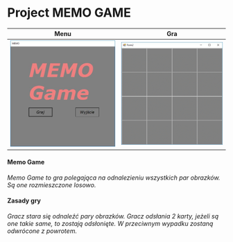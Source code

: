 # Project MEMO GAME

Menu                                              |   Gra
:------------------------------------------------:|:------------------------------------------------:
![error](https://github.com/Dorota1997/PO_projekt/blob/master/images/menu.jpg) | ![error](https://github.com/Dorota1997/PO_projekt/blob/master/images/gra.gif)


#### Memo Game ####

*Memo Game to gra polegająca na odnalezieniu wszystkich par obrazków. Są one rozmieszczone losowo.*

#### Zasady gry ####

*Gracz stara się odnaleźć pary obrazków. Gracz odsłania 2 karty, jeżeli są one takie same, to zostają odsłonięte. W przeciwnym wypadku zostaną odwrócone z powrotem.*